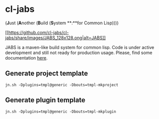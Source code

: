 # cl-jabs
(**J**ust (**A**nother (**B**uild (**S**ystem **:**for Common Lisp))))

[[https://github.com/cl-jabs/cl-jabs/share/images/JABS_128x128.ong|alt=JABS]]

JABS is a maven-like build system for common lisp. Code is under active development and still not ready for production usage. Please, find some documentation [here](wiki/Home.md).

## Generate project template

```jn.sh -Dplugins=tmpl@generic -Dbouts=tmpl-mkproject```

## Generate plugin template

```jn.sh -Dplugins=tmpl@generic -Dbouts=tmpl-mkplugin```
